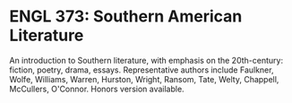 # ENGL 373: Southern American Literature

An introduction to Southern literature, with emphasis on the 20th-century: fiction, poetry, drama, essays. Representative authors include Faulkner, Wolfe, Williams, Warren, Hurston, Wright, Ransom, Tate, Welty, Chappell, McCullers, O'Connor. Honors version available.